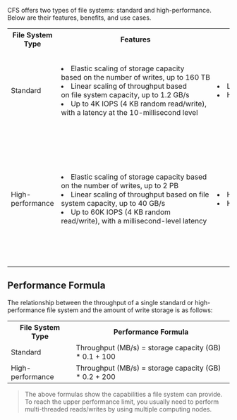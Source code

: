 
CFS offers two types of file systems: standard and high-performance. Below are their features, benefits, and use cases.

<table>
<tr>
    <th>File System Type</th>
    <th>Features</th>
    <th>Benefits</th>
    <th>Use Cases</th>
  </tr>
<tr>
    <td>Standard</td>
    <td nowrap="nowrap">   
    <li>Elastic scaling of storage capacity </br> based on the number of writes, up to 160 TB</li>
    <li>Linear scaling of throughput based </br> on file system capacity, up to 1.2 GB/s</li>
    <li>Up to 4K IOPS (4 KB random read/write), </br> with a latency at the 10-millisecond level</li>
    </td>
    <td nowrap="nowrap"><li>Low costs<br><li>High volume</td>
    <td>Cost-sensitive and high-volume businesses, such as data backup, file sharing, and log storage</td>
</tr>
<tr>
    <td>High-performance</td>
    <td>   
    <li>Elastic scaling of storage capacity based on the number of writes, up to 2 PB</li>
    <li>Linear scaling of throughput based on file system capacity, up to 40 GB/s</li>
    <li>Up to 60K IOPS (4 KB random read/write), with a millisecond-level latency</li>
    </td>
    <td nowrap="nowrap"><li>High throughput<br><li>High IOPS</td>
    <td>Random IO-intensive workloads with a pile of small files, such as high-performance computing, media asset rendering, machine learning, DevOps, and OA</td>
 </tr>
</table>



## Performance Formula

The relationship between the throughput of a single standard or high-performance file system and the amount of write storage is as follows:

<table>
   <tr>
      <th>File System Type</th>
      <th>Performance Formula</th>
   </tr>
   <tr>
      <td>Standard</td>
      <td>Throughput (MB/s) = storage capacity (GB) * 0.1 + 100</td>
   </tr>
   <tr>
      <td>High-performance</td>
      <td>Throughput (MB/s) = storage capacity (GB) * 0.2 + 200</td>
   </tr>
</table>

>The above formulas show the capabilities a file system can provide. To reach the upper performance limit, you usually need to perform multi-threaded reads/writes by using multiple computing nodes.
